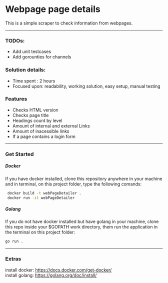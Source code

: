 # Webpage page details

This is a simple scraper to check information from webpages.

---

### TODOs:
- Add unit testcases
- Add gorounties for channels

### Solution details:
- Time spent : 2 hours
- Focused upon: readability, working solution, easy setup, manual testing

### Features

- Checks HTML version
- Checks page title
- Headings count by level
- Amount of internal and external Links
- Amount of inacessible links
- If a page contains a login form

---

### Get Started

##### Docker

If you have docker installed, clone this repository anywhere in your machine and in terminal, on this project folder, type the following comands:

```bash
 docker build -t webPageDetailer .
 docker run -it webPageDetailer
```

##### Golang


If you do not have docker installed but have golang in your machine, clone this repo inside your \$GOPATH work directory, them run the application in the terminal on this project folder:

```bash
go run .
```

---

### Extras

install docker: https://docs.docker.com/get-docker/ <br/>
install golang: https://golang.org/doc/install/
